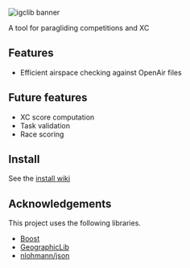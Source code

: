 ![igclib banner](https://cdn.jsdelivr.net/gh/igclib/assets@master/img/banner/igclib_banner.svg)

A tool for paragliding competitions and XC

## Features

- Efficient airspace checking against OpenAir files

## Future features

- XC score computation
- Task validation
- Race scoring

## Install

See the [install wiki](https://github.com/igclib/igclib/wiki/Install)

## Acknowledgements

This project uses the following libraries.

- [Boost](https://www.boost.org/)
- [GeographicLib](https://geographiclib.sourceforge.io/html/index.html)
- [nlohmann/json](https://github.com/nlohmann/json.git)
